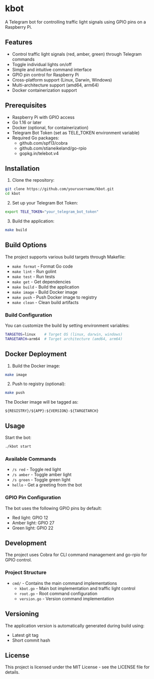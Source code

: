 # kbot

A Telegram bot for controlling traffic light signals using GPIO pins on a Raspberry Pi.

## Features

- Control traffic light signals (red, amber, green) through Telegram commands
- Toggle individual lights on/off
- Simple and intuitive command interface
- GPIO pin control for Raspberry Pi
- Cross-platform support (Linux, Darwin, Windows)
- Multi-architecture support (amd64, arm64)
- Docker containerization support

## Prerequisites

- Raspberry Pi with GPIO access
- Go 1.16 or later
- Docker (optional, for containerization)
- Telegram Bot Token (set as TELE_TOKEN environment variable)
- Required Go packages:
  - github.com/spf13/cobra
  - github.com/stianeikeland/go-rpio
  - gopkg.in/telebot.v4

## Installation

1. Clone the repository:
```bash
git clone https://github.com/yourusername/kbot.git
cd kbot
```

2. Set up your Telegram Bot Token:
```bash
export TELE_TOKEN="your_telegram_bot_token"
```

3. Build the application:
```bash
make build
```

## Build Options

The project supports various build targets through Makefile:

- `make format` - Format Go code
- `make lint` - Run golint
- `make test` - Run tests
- `make get` - Get dependencies
- `make build` - Build the application
- `make image` - Build Docker image
- `make push` - Push Docker image to registry
- `make clean` - Clean build artifacts

### Build Configuration

You can customize the build by setting environment variables:
```bash
TARGETOS=linux    # Target OS (linux, darwin, windows)
TARGETARCH=arm64  # Target architecture (amd64, arm64)
```

## Docker Deployment

1. Build the Docker image:
```bash
make image
```

2. Push to registry (optional):
```bash
make push
```

The Docker image will be tagged as:
```
${REGISTRY}/${APP}:${VERSION}-${TARGETARCH}
```

## Usage

Start the bot:
```bash
./kbot start
```

### Available Commands

- `/s red` - Toggle red light
- `/s amber` - Toggle amber light
- `/s green` - Toggle green light
- `hello` - Get a greeting from the bot

### GPIO Pin Configuration

The bot uses the following GPIO pins by default:
- Red light: GPIO 12
- Amber light: GPIO 27
- Green light: GPIO 22

## Development

The project uses Cobra for CLI command management and go-rpio for GPIO control.

### Project Structure

- `cmd/` - Contains the main command implementations
  - `kbot.go` - Main bot implementation and traffic light control
  - `root.go` - Root command configuration
  - `version.go` - Version command implementation

## Versioning

The application version is automatically generated during build using:
- Latest git tag
- Short commit hash

## License

This project is licensed under the MIT License - see the LICENSE file for details.
